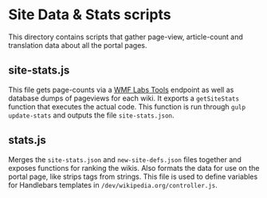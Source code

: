 # Site Data & Stats scripts

This directory contains scripts that gather page-view, article-count and translation data about all the portal pages.

## site-stats.js
This file gets page-counts via a [WMF Labs Tools](https://tools.wmflabs.org/pagecounts/pagecounts.json) endpoint as well as database dumps of pageviews for each wiki.
It exports a `getSiteStats` function that executes the actual code. This function is run through `gulp update-stats` and outputs the file `site-stats.json`.

## stats.js
Merges the `site-stats.json` and `new-site-defs.json` files together and exposes functions for ranking the wikis.
Also formats the data for use on the portal page, like strips tags from strings. This file is used to define variables for Handlebars templates in `/dev/wikipedia.org/controller.js`.


